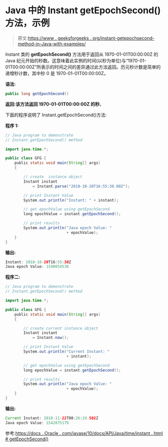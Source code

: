 # Java 中的 Instant getEpochSecond()方法，示例

> 原文:[https://www . geeksforgeeks . org/instant-getepochsecond-method-in-Java-with-examples/](https://www.geeksforgeeks.org/instant-getepochsecond-method-in-java-with-examples/)

Instant 类的 **getEpochSecond()** 方法用于返回从 1970-01-01T00:00:00Z 的 Java 纪元开始的秒数。这意味着此实例的时间(以秒为单位)与“1970-01-01T00:00:00Z”所表示的时间之间的差异通过此方法返回。历元秒计数是简单的递增秒计数，其中秒 0 是 1970-01-01T00:00:00Z。

**语法:**

```java
public long getEpochSecond()
```

**返回:**该方法返回 1970-01-01T00:00:00Z 的**秒**。

下面的程序说明了 Instant.getEpochSecond()方法:

**程序 1:**

```java
// Java program to demonstrate
// Instant.getEpochSecond() method

import java.time.*;

public class GFG {
    public static void main(String[] args)
    {

        // create  instance object
        Instant instant
            = Instant.parse("2018-10-20T16:55:30.00Z");

        // print Instant Value
        System.out.println("Instant: " + instant);

        // get epochValue using getEpochSecond
        long epochValue = instant.getEpochSecond();

        // print results
        System.out.println("Java epoch Value: "
                           + epochValue);
    }
}
```

**输出:**

```java
Instant: 2018-10-20T16:55:30Z
Java epoch Value: 1540054530

```

**程序二:**

```java
// Java program to demonstrate
// Instant.getEpochSecond() method

import java.time.*;

public class GFG {
    public static void main(String[] args)
    {

        // create current instance object
        Instant instant
            = Instant.now();

        // print Instant Value
        System.out.println("Current Instant: "
                           + instant);

        // get epochValue using getEpochSecond
        long epochValue = instant.getEpochSecond();

        // print results
        System.out.println("Java epoch Value: "
                           + epochValue);
    }
}
```

**输出:**

```java
Current Instant: 2018-11-22T08:26:19.502Z
Java epoch Value: 1542875179

```

参考:[https://docs . Oracle . com/javase/10/docs/API/Java/time/instant . html # getEpochSecond()](https://docs.oracle.com/javase/10/docs/api/java/time/Instant.html#getEpochSecond())
